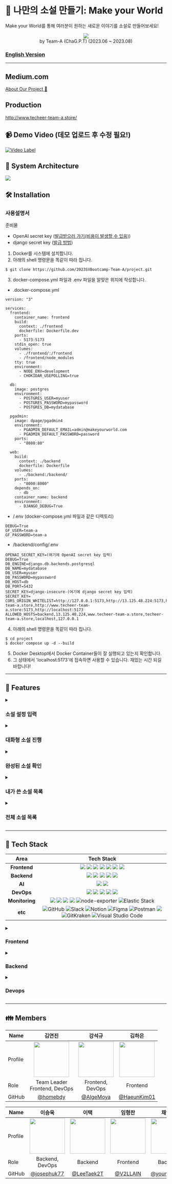 # :pushpin:  나만의 소설 만들기: Make your World 
Make your World를 통해 여러분이 원하는 새로운 이야기를 소설로 만들어보세요! 
<div align=center>
<img src="https://github.com/2023SVBootcamp-Team-A/project/assets/8746067/e5b4c9b9-cdd1-4859-aa4b-60fc256cd804"/>
</div>
<div align=center>
by Team-A (ChaG.P.T) (2023.06 ~ 2023.08)
</div>

### [English Version](https://github.com/2023SVBootcamp-Team-A/project/blob/b6edd24334e1d8366e95945ecdda2353a8c17dbd/README_en.md)
- - - 

## Medium.com
[About Our Project 📕](https://medium.com/@chan4im/2023-silicon-valley-summer-bootcamp-chag-p-t-make-your-own-story-8421e5f6c3e9)

## Production
http://www.techeer-team-a.store/

## 📹 Demo Video (데모 업로드 후 수정 필요!)
[![Video Label](http://img.youtube.com/vi/OSPhfQPK0x8/0.jpg)](https://youtu.be/OSPhfQPK0x8)

## 📁 System Architecture
<img src="https://github.com/2023SVBootcamp-Team-A/project/assets/8746067/8a6dc146-d11f-44a4-be31-1e6f98c344d8">

## 🛠 Installation

### 사용설명서
준비물
- OpenAI secret key ([발급받으러 가기(비용이 발생할 수 있음)](https://platform.openai.com/))
- django secret key ([발급 방법](https://github.com/2023SVBootcamp-Team-A/project/assets/8746067/5c0e98cb-fad9-46c4-b0f3-95363cbb4dd6))

1. Docker를 시스템에 설치합니다.
2. 아래의 shell 명령문을 똑같이 따라 칩니다.
```shell
$ git clone https://github.com/2023SVBootcamp-Team-A/project.git
```
3.  docker-compose.yml 파일과 .env 파일을 알맞은 위치에 작성합니다.
- .docker-compose.yml
```
version: "3"

services:
  frontend:
    container_name: frontend
    build:
      context: ./frontend
      dockerfile: Dockerfile.dev
    ports:
      - 5173:5173
    stdin_open: true
    volumes:
      - ./frontend/:/frontend
      - /frontend/node_modules
    tty: true
    environment:
      - NODE_ENV=development
      - CHOKIDAR_USEPOLLING=true

  db:
    image: postgres
    environment:
      - POSTGRES_USER=myuser
      - POSTGRES_PASSWORD=mypassword
      - POSTGRES_DB=mydatabase

  pgadmin:
    image: dpage/pgadmin4
    environment:
      - PGADMIN_DEFAULT_EMAIL=admin@makeyourworld.com
      - PGADMIN_DEFAULT_PASSWORD=password
    ports:
      - "8080:80"

  web:
    build:
      context: ./backend
      dockerfile: Dockerfile
    volumes:
      - ./backend:/backend/
    ports:
      - "8000:8000"
    depends_on:
      - db
    container_name: backend
    environment:
      - DJANGO_DEBUG=True
```
- /.env (docker-compose.yml 파일과 같은 디렉토리)
```
DEBUG=True
GF_USER=team-a
GF_PASSWORD=team-a
```
- /backend/config/.env
```
OPENAI_SECRET_KEY=(여기에 OpenAI secret key 입력)
DEBUG=True
DB_ENGINE=django.db.backends.postgresql
DB_NAME=mydatabase
DB_USER=myuser
DB_PASSWORD=mypassword
DB_HOST=db
DB_PORT=5432
SECRET_KEY=django-insecure-(여기에 django secret key 입력)
SECRET_KEY=
CORS_ORIGIN_WHITELIST=http://127.0.0.1:5173,http://13.125.48.224:5173,http://frontend:5173,http://13.125.48.224,http://www.techeer-team-a.store,http://www.techeer-team-a.store:5173,http://localhost:5173
ALLOWED_HOSTS=backend,13.125.48.224,www.techeer-team-a.store,techeer-team-a.store,localhost,127.0.0.1
```
4. 아래의 shell 명령문을 똑같이 따라 칩니다.
```shell
$ cd project
$ docker compose up -d --build
```
5. Docker Desktop에서 Docker Container들이 잘 실행되고 있는지 확인합니다.
6. 그 상태에서 'localhost:5173'에 접속하면 사용할 수 있습니다. 재밌는 시간 되길 바랍니다!

- - - 

## :page_with_curl: Features

<details>
<summary><h3>소설 설정 입력</h3></summary>
<img src="https://github.com/2023SVBootcamp-Team-A/project/assets/8746067/7c44a770-09e2-4022-8d34-2cf782d75633"/>
<img src="https://github.com/2023SVBootcamp-Team-A/project/assets/8746067/50590bbc-2bcc-4fb4-b3b9-3cd255810787"/>
<br />
<br />
만들 소설의 장르, 공간적 배경, 시대적 배경, 등장인물, 줄거리를 원하는 대로 선택하는 기능을 제공합니다. 

 기본 제공되는 선택지 외에도 사용자가 원하는 장르, 공간, 시대를 자유롭게 추가할 수 있습니다.
</details>

<details>
<summary><h3>대화형 소설 진행</h3></summary>
<img src="https://github.com/2023SVBootcamp-Team-A/project/assets/8746067/1428844a-7ba8-4960-9849-dd122d4482d1"/>
<br />
<br />
진행과 선택을 반복하는 방식으로 사용자가 원하는 스토리의 소설을 만듭니다. 제공되는 선택지 중 하나를 선택해서 계속 진행하거나, 원하는 시점에 진행을 종료하고 결과 페이지로 이동할 수 있습니다.
</details>

<details>
<summary><h3>완성된 소설 확인</h3></summary>
<img src="https://github.com/2023SVBootcamp-Team-A/project/assets/8746067/b3d3fb08-a301-43e8-b937-51b7c6201bb4"/>
<br />
<br />
완성된 소설은 실제 책을 읽는 것과 유사한 UI로 표현되어, 마치 자신이 만든 소설을 전자책으로 읽는 것과 같은 경험을 제공합니다.
</details>

<details>
<summary><h3>내가 쓴 소설 목록</h3></summary>
<img src="https://github.com/2023SVBootcamp-Team-A/project/assets/8746067/635ee70b-b488-4a26-9b09-fe5fd7a65364"/>
<br />
<br />
사용자별로 자신이 쓴 목록을 책장 형태로 확인 가능한 UI로 제공합니다. 책 모양을 클릭하면 해당 소설의 완성된 내용을 확인하는 페이지로 이동합니다.
</details>

<details>
<summary><h3>전체 소설 목록</h3></summary>
<img src="https://github.com/2023SVBootcamp-Team-A/project/assets/8746067/025bd505-3215-44d6-9e82-48c42a783eaf"/>
<br />
<br />
사용자 본인 뿐만이 아닌, 모든 사용자가 작성한 전체 소설 목록 또한 책장 형태의 UI로 확인할 수 있습니다. 페이지네이션을 적용하여 페이지별로 둘러볼 수 있으며, 마찬가지로 책 모양을 클릭하면 해당 소설의 완성된 내용을 확인할 수 있습니다.
</details>

- - - 
## 🔌 Tech Stack
<div align =center>

Area| Tech Stack|
:--------:|:------------------------------:|
**Frontend** | <img src="https://img.shields.io/badge/react-61DAFB?style=for-the-badge&logo=react&logoColor=black"> <img src="https://img.shields.io/badge/TypeScript-3178C6.svg?style=for-the-badge&logo=TypeScript&logoColor=white"> <img src="https://img.shields.io/badge/Redux-764ABC?&style=for-the-badge&logo=Redux&logoColor=white"> <img src="https://img.shields.io/badge/React Router-CA4245.svg?&style=for-the-badge&logo=reactrouter&logoColor=white"> <img src="https://img.shields.io/badge/Vite-646CFF.svg?&style=for-the-badge&logo=vite&logoColor=white"> <img src="https://img.shields.io/badge/TailwindCSS-06B6D4?&style=for-the-badge&logo=TailwindCSS&logoColor=white"> <img src="https://img.shields.io/badge/Swiper-6332F6?&style=for-the-badge&logo=Swiper&logoColor=white">
**Backend** | <img src="https://img.shields.io/badge/Django-092E20?style=for-the-badge&logo=Django&logoColor=white"> <img src="https://img.shields.io/badge/DJANGO_REST-ff1709?style=for-the-badge&logo=django&logoColor=white&color=ff1709&labelColor=gray"> <img src="https://img.shields.io/badge/PostgreSQL-4169E1?style=for-the-badge&logo=PostgreSQL&logoColor=white"> <img src="https://img.shields.io/badge/Amazon RDS-527FFF?style=for-the-badge&logo=Amazon RDS&logoColor=white"> <img src="https://img.shields.io/badge/Amazon S3-569A31?style=for-the-badge&logo=Amazon S3&logoColor=white">
**AI** | <img src="https://img.shields.io/badge/ChatGPT-00A67E?&style=for-the-badge&logo=OpenAI&logoColor=white"> <img src="https://img.shields.io/badge/DALL--E-412991?style=for-the-badge&logo=OpenAI&logoColor=white">
**DevOps** | <img src="https://img.shields.io/badge/Docker-2496ED?style=for-the-badge&logo=docker&logoColor=white"> <img src="https://img.shields.io/badge/NGINX-009639?style=for-the-badge&logo=nginx&logoColor=black"> <img src="https://img.shields.io/badge/gunicorn-499848?style=for-the-badge&logo=gunicorn&logoColor=black"> <img src="https://img.shields.io/badge/Github_Actions-2088FF?style=for-the-badge&logo=Github-Actions&logoColor=black"> <img src="https://img.shields.io/badge/Amazon_EC2-FF9900?style=for-the-badge&logo=Amazon-EC2&logoColor=black">
**Monitoring** | <img src="https://img.shields.io/badge/Prometheus-E6522C?style=for-the-badge&logo=Prometheus&logoColor=white"> <img src="https://img.shields.io/badge/Grafana-F46800?style=for-the-badge&logo=grafana&logoColor=white"> <img src = "https://img.shields.io/badge/cadvisor-1478FF?style=for-the-badge&logoColor=white"> <img src="https://img.shields.io/badge/Sentry-362D59?&style=for-the-badge&logo=sentry&logoColor=white"> ![node-exporter](https://img.shields.io/badge/node_exporter-37D100?style=for-the-badge&logo=Prometheus&logoColor=white) ![Elastic Stack](https://img.shields.io/static/v1?style=for-the-badge&message=Elastic+Stack&color=005571&logo=Elastic+Stack&logoColor=FFFFFF&label=)
**etc** | ![GitHub](https://img.shields.io/static/v1?style=for-the-badge&message=GitHub&color=181717&logo=GitHub&logoColor=FFFFFF&label=) ![Slack](https://img.shields.io/static/v1?style=for-the-badge&message=Slack&color=4A154B&logo=Slack&logoColor=FFFFFF&label=) ![Notion](https://img.shields.io/static/v1?style=for-the-badge&message=Notion&color=000000&logo=Notion&logoColor=FFFFFF&label=) ![Figma](https://img.shields.io/static/v1?style=for-the-badge&message=Figma&color=F24E1E&logo=Figma&logoColor=FFFFFF&label=) ![Postman](https://img.shields.io/static/v1?style=for-the-badge&message=Postman&color=FF6C37&logo=Postman&logoColor=FFFFFF&label=) <img src="https://img.shields.io/badge/swagger-85EA2D?style=for-the-badge&logo=swagger&logoColor=black"> ![GitKraken](https://img.shields.io/static/v1?style=for-the-badge&message=GitKraken&color=179287&logo=GitKraken&logoColor=FFFFFF&label=) ![Visual Studio Code](https://img.shields.io/static/v1?style=for-the-badge&message=Visual+Studio+Code&color=007ACC&logo=Visual+Studio+Code&logoColor=FFFFFF&label=)
</div>

<details>
<summary><h3>Frontend</h3></summary>

## React Vite TypeScript
<img src="https://github.com/2023SVBootcamp-Team-A/project/assets/8746067/3c1afbf5-fcd7-4af2-9ce2-4e2b4a03db2b"/>
<br/>
React 프레임워크를 사용함으로서 SPA(Single Page Application) 형식의 페이지를 만들었으며, 로딩 지연 없이 변화된 콘텐츠만을 표시하는 방법으로로 사용자 경험을 향상시켰습니다. 

또한 정적 타입 언어인 TypeScript를 사용함으로서 컴파일 단계에서 에러를 빠르게 확인하고, 오류를 검색하는 시간을 줄이는 이점을 확보할 수 있었습니다. 

또한 번들러로 ESModule 기반의 Vite를 사용하여 전체를 번들링하지 않고도 서버를 실행함으로서 개발 서버의 실행 속도를 향상시켰습니다.


## Tailwind CSS
Tailwind CSS를 사용함으로서 HTML 상에서 클래스명을 설정하는 것만으로 미리 정의된 스타일을 적용할 수 있습니다. 

덕분에 네이밍 규칙을 통일하고 구조를 문서화하는 시간과 반응형 레이아웃 설정에 들이는 노력을 덜 수 있었으며, 일부 컴포넌트의 경우 별도의 CSS 파일 없이 스타일링을 적용할 수 있었습니다.

## Monitoring
<img src="https://github.com/2023SVBootcamp-Team-A/project/assets/8746067/fdfe912a-40a2-4e00-846a-5c4065333101"/><br/>
프론트엔드 에러 모니터링 및 트래킹 툴인 Sentry를 사용하여 에러를 추적할 수 있게 하였습니다. 

에러의 종류, 발생 위치 등에 대한 정보를 제공하므로 원인을 찾는 데 들이는 시간을 덜 수 있으며, 에러 발생 즉시 메일 알림을 받아 빠르게 확인할 수 있습니다.
</details>  

<details> 
<summary><h3>Backend</h3></summary>

## API
## Swagger
<img src="https://github.com/2023SVBootcamp-Team-A/project/assets/8746067/b65939a0-933b-488b-b16a-ad6de76d13d4"/>
</div>


</details>  
 
<details>
<summary><h3>Devops</h3></summary>

## Monitoring
Grafana + Prometheus, ELK

|**Django** |**Node exporter**|
|-----|-----|
<img alt="스크린샷 2023-08-04 오전 12 11 52" src="https://github.com/2023SVBootcamp-Team-A/project/assets/69853298/852a392a-fc06-431c-bd5a-2f635db1e84d" width="500px" height="300px">|<img alt="스크린샷 2023-08-03 오후 11 50 55" src="https://github.com/2023SVBootcamp-Team-A/project/assets/69853298/2df30dff-e206-40b0-8ea3-5e09289ca271" width="500px" height="300px">

|**cAdvisor** |**ELK**|
|-----|-----|
<img alt="스크린샷 2023-08-04 오전 12 15 41" src="https://github.com/2023SVBootcamp-Team-A/project/assets/69853298/bb85b7d4-82d1-4e0a-91f2-c16ee72936de" width="500px" height="300px">|<img alt="스크린샷 2023-08-04 오전 12 07 22" src="https://github.com/2023SVBootcamp-Team-A/project/assets/69853298/b7408adf-c067-44ba-95a3-a19a05bf435e" width="500px" height="300px">

1. Django에서 Prometheus를 통해 request,response에 대한 정보를 수집을 한 후 Grafana를 통해 시각화 하였습니다. 
2. Slack과 Grafana를 연동하여 설정한 CPU 사용량 범위를 벗어날 경우 Slack에 경고 알림이 오도록 구현하였습니다.
3. CAdvisor를 활용해 각 컨테이너의 cpu, memory사용량등을 알수 있게 하였고, 컨테이너별 네트워크 사용량을 알 수 있게하였습니다.
4. node exporter를 통해 서버의 메모리, cpu 사용량, network traffic 등을 알 수 있게 하였습니다. 
5. ELK 스택을 활용하여 nginx log를 모니터링하고, 시간대, 사이트별 응답코드, 응답코드 비율등을 모니터링 할 수 있게 설계하였습니다.

## Github Actions
Github Actions를 통해 CI/CD 파이프라인을 구축하여 코드 변경사항을 서버에 원할하게 반영할 수 있게 하였습니다.
</details>

- - - 
## 👪 Members
| Name    | <center>김연진</center>|<center>강석규</center> |<center>김하은</center> | 
| ------- | --------------------------------------------- | ------------------------------------ | --------------------------------------------- | 
| Profile | <center><img width="110px" height="110px" src="https://avatars.githubusercontent.com/u/86517634?v=4" /></center>|<center><img width="110px" height="110px" src="https://avatars.githubusercontent.com/u/8746067?v=4" /></center>|<center><img width="110px" height="110px" src="https://github.com/2023SVBootcamp-Team-A/project/assets/8746067/e1998a20-40e0-4bc3-a242-14161ac453f3" /></center>|
| Role    | <center>Team Leader<br> Frontend, DevOps</center>   | <center>Frontend, <br> DevOps</center>    | <center>Frontend</center>  | 
GitHub | <center>[@homebdy](https://github.com/homebdy)</center> | <center>[@AlgeMoya](https://github.com/AlgeMoya) </center>| <center>[@HaeunKim01](https://github.com/HaeunKim01) </center>|

| Name    | <center>이승욱</center> | <center>이택</center> | <center>임형찬</center> | <center>채영진</center>
| ------- | --------------------------------------- | --------------------------------------- | --------------------------------------- | --------------------------------------- |
| Profile |<center><img width="110px" height="110px" src="https://github.com/2023SVBootcamp-Team-A/project/assets/8746067/b0476434-30fd-4222-b98d-21178e774189" /></center>|<center><img width="110px" height="110px" src="https://github.com/2023SVBootcamp-Team-A/project/assets/8746067/2e55e092-5587-463d-8612-ab50e75c2761" /></center>|<center><img width="110px" height="110px" src="https://github.com/2023SVBootcamp-Team-A/project/assets/8746067/731a3d49-c8f3-449d-9e30-970cbca92d23" /></center>|<center><img width="110px" height="110px" src="https://github.com/2023SVBootcamp-Team-A/project/assets/8746067/25d3181f-8992-4ae9-a8b7-d9a28e7271ba" /></center>|
| Role    | <center>Backend,<br> DevOps</center> | <center>Backend</center> | <center>Frontend</center> | <center>Backend</center> |
GitHub | <center>[@josephuk77](https://github.com/josephuk77)</center> | <center>[@LeeTaek2T](https://github.com/LeeTaek2T) </center>| <center>[@V2LLAIN](https://github.com/V2LLAIN) </center>| <center>[@youngjin516](https://github.com/youngjin516)</center>

